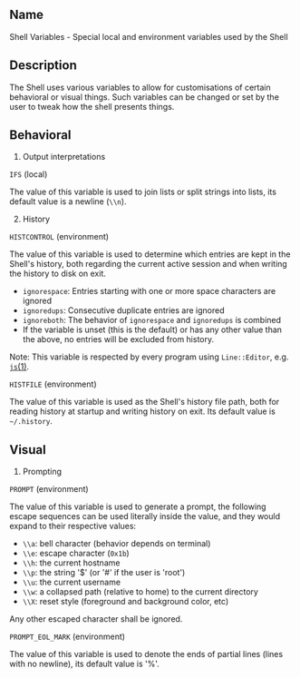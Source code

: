 ## Name

Shell Variables - Special local and environment variables used by the Shell

## Description

The Shell uses various variables to allow for customisations of certain behavioral or visual things.
Such variables can be changed or set by the user to tweak how the shell presents things.

## Behavioral

1. Output interpretations

`IFS` (local)

The value of this variable is used to join lists or split strings into lists, its default value is a newline (`\\n`).

2. History

`HISTCONTROL` (environment)

The value of this variable is used to determine which entries are kept in the Shell's history, both regarding the current active session and when writing the history to disk on exit.

- `ignorespace`: Entries starting with one or more space characters are ignored
- `ignoredups`: Consecutive duplicate entries are ignored
- `ignoreboth`: The behavior of `ignorespace` and `ignoredups` is combined
- If the variable is unset (this is the default) or has any other value than the above, no entries will be excluded from history.

Note: This variable is respected by every program using `Line::Editor`, e.g. [`js`(1)](../man1/js.md).

`HISTFILE`  (environment)

The value of this variable is used as the Shell's history file path, both for reading history at startup and writing history on exit.
Its default value is `~/.history`.

## Visual

1. Prompting

`PROMPT` (environment)

The value of this variable is used to generate a prompt, the following escape sequences can be used literally inside the value, and they would expand to their respective values:
- `\\a`: bell character (behavior depends on terminal)
- `\\e`: escape character (`0x1b`)
- `\\h`: the current hostname
- `\\p`: the string '$' (or '#' if the user is 'root')
- `\\u`: the current username
- `\\w`: a collapsed path (relative to home) to the current directory
- `\\X`: reset style (foreground and background color, etc)

Any other escaped character shall be ignored.

`PROMPT_EOL_MARK` (environment)

The value of this variable is used to denote the ends of partial lines (lines with no newline), its default value is '%'.
